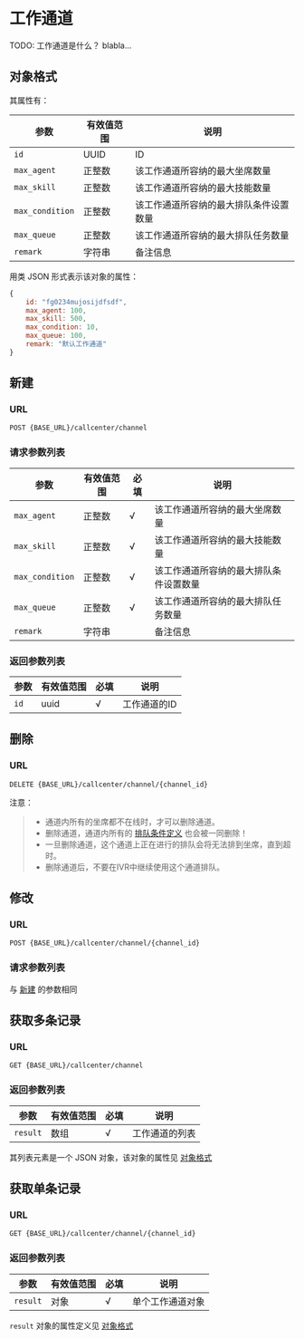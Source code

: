 # 工作通道

<!-- toc -->

TODO: 工作通道是什么？ blabla...

## 对象格式
其属性有：

参数                   | 有效值范围            | 说明
---------------------- | --------------------- | ----------------------------------------
`id`                   | UUID                  | ID
`max_agent`            | 正整数                | 该工作通道所容纳的最大坐席数量
`max_skill`            | 正整数                | 该工作通道所容纳的最大技能数量
`max_condition`        | 正整数                | 该工作通道所容纳的最大排队条件设置数量
`max_queue`            | 正整数                | 该工作通道所容纳的最大排队任务数量
`remark`               | 字符串                | 备注信息

用类 JSON 形式表示该对象的属性：

```js
{
    id: "fg0234mujosijdfsdf",
    max_agent: 100,
    max_skill: 500,
    max_condition: 10,
    max_queue: 100,
    remark: "默认工作通道"
}
```

## 新建

### URL
```
POST {BASE_URL}/callcenter/channel
```

### 请求参数列表

参数                   | 有效值范围            | 必填 | 说明
---------------------- | --------------------- | ---- | ----------------------------------------
`max_agent`            | 正整数                | √    | 该工作通道所容纳的最大坐席数量
`max_skill`            | 正整数                | √    | 该工作通道所容纳的最大技能数量
`max_condition`        | 正整数                | √    | 该工作通道所容纳的最大排队条件设置数量
`max_queue`            | 正整数                | √    | 该工作通道所容纳的最大排队任务数量
`remark`               | 字符串                |      | 备注信息

### 返回参数列表

参数                   | 有效值范围            | 必填 | 说明
---------------------- | --------------------- | ---- | ----------------------------------------
`id`                   | uuid                  | √    | 工作通道的ID

## 删除

### URL
```
DELETE {BASE_URL}/callcenter/channel/{channel_id}
```

注意：

> - 通道内所有的坐席都不在线时，才可以删除通道。
> - 删除通道，通道内所有的 [排队条件定义](condition.md) 也会被一同删除！
> - 一旦删除通道，这个通道上正在进行的排队会将无法排到坐席，直到超时。
> - 删除通道后，不要在IVR中继续使用这个通道排队。


## 修改

### URL
```
POST {BASE_URL}/callcenter/channel/{channel_id}
```

### 请求参数列表
与 [新建](#新建) 的参数相同

## 获取多条记录

### URL
```
GET {BASE_URL}/callcenter/channel
```

### 返回参数列表

参数                   | 有效值范围            | 必填 | 说明
---------------------- | --------------------- | ---- | ----------------------------------------
`result`               | 数组                  | √    | 工作通道的列表

其列表元素是一个 JSON 对象，该对象的属性见 [对象格式](#对象格式)

## 获取单条记录

### URL
```
GET {BASE_URL}/callcenter/channel/{channel_id}
```

### 返回参数列表

参数                   | 有效值范围            | 必填 | 说明
---------------------- | --------------------- | ---- | ----------------------------------------
`result`               | 对象                  | √    | 单个工作通道对象

`result` 对象的属性定义见 [对象格式](#对象格式)
